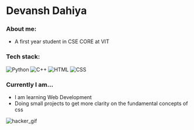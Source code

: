 # Devansh Dahiya
### About me:
- A first year student in CSE CORE at VIT
### Tech stack:
![Python](https://img.shields.io/badge/python-3670A0?style=for-the-badge&logo=python&logoColor=ffdd54)
![C++](https://img.shields.io/badge/-C++-blue?logo=cplusplus)
![HTML](https://img.shields.io/badge/-HTML-blue?logo=html)
![CSS](https://img.shields.io/badge/-CSS-blue?logo=css)
### Currently I am...
- I am learning Web Development
- Doing small projects to get more clarity on the fundamental concepts of css

![hacker_gif](https://i.pinimg.com/originals/28/d9/a5/28d9a5107af5d4c4da117c05b4393b83.gif)
